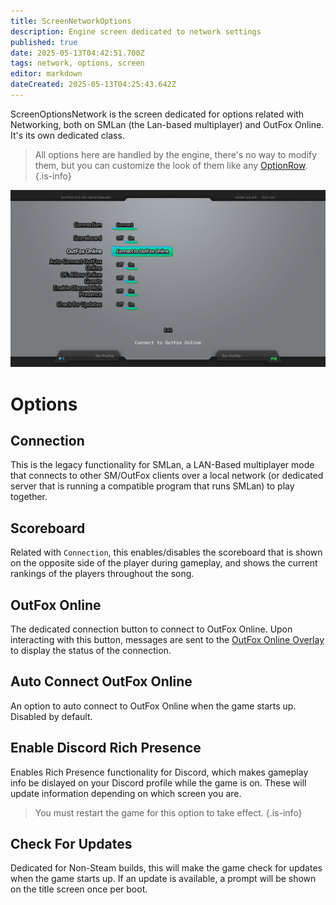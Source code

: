```yaml
---
title: ScreenNetworkOptions
description: Engine screen dedicated to network settings
published: true
date: 2025-05-13T04:42:51.700Z
tags: network, options, screen
editor: markdown
dateCreated: 2025-05-13T04:25:43.642Z
---
```


ScreenOptionsNetwork is the screen dedicated for options related with Networking, both on SMLan (the Lan-based multiplayer) and OutFox Online. It's its own dedicated class.

> All options here are handled by the engine, there's no way to modify them, but you can customize the look of them like any [OptionRow]().
{.is-info}

![online-options-before-connect.png](/user-guide/online-options-before-connect.png)

# Options

## Connection

This is the legacy functionality for SMLan, a LAN-Based multiplayer mode that connects to other SM/OutFox clients over a local network (or dedicated server that is running a compatible program that runs SMLan) to play together.

## Scoreboard

Related with `Connection`, this enables/disables the scoreboard that is shown on the opposite side of the player during gameplay, and shows the current rankings of the players throughout the song.

## OutFox Online

The dedicated connection button to connect to OutFox Online. Upon interacting with this button, messages are sent to the [OutFox Online Overlay](/dev/outfoxonline/onlineoverlay) to display the status of the connection.

## Auto Connect OutFox Online

An option to auto connect to OutFox Online when the game starts up. Disabled by default.

## Enable Discord Rich Presence
Enables Rich Presence functionality for Discord, which makes gameplay info be dislayed on your Discord profile while the game is on. These will update information depending on which screen you are.

> You must restart the game for this option to take effect.
{.is-info}

## Check For Updates

Dedicated for Non-Steam builds, this will make the game check for updates when the game starts up. If an update is available, a prompt will be shown on the title screen once per boot.